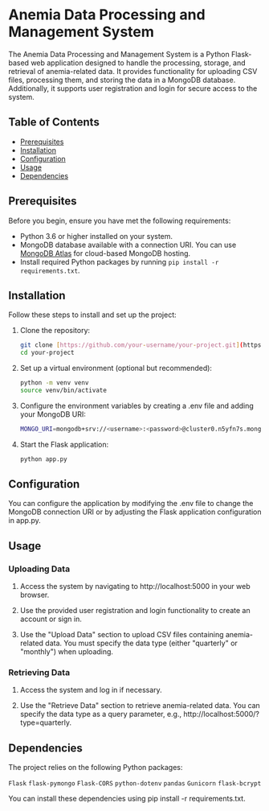 
# Anemia Data Processing and Management System

The Anemia Data Processing and Management System is a Python Flask-based web application designed to handle the processing, storage, and retrieval of anemia-related data. It provides functionality for uploading CSV files, processing them, and storing the data in a MongoDB database. Additionally, it supports user registration and login for secure access to the system.

## Table of Contents

- [Prerequisites](#prerequisites)
- [Installation](#installation)
- [Configuration](#configuration)
- [Usage](#usage)
- [Dependencies](#dependencies)
## Prerequisites

Before you begin, ensure you have met the following requirements:

- Python 3.6 or higher installed on your system.
- MongoDB database available with a connection URI. You can use [MongoDB Atlas](https://www.mongodb.com/cloud/atlas) for cloud-based MongoDB hosting.
- Install required Python packages by running `pip install -r requirements.txt`.
## Installation

Follow these steps to install and set up the project:


1. Clone the repository:

   ```bash
   git clone [https://github.com/your-username/your-project.git](https://github.com/renji18/anemia-chartify-tracker-server/tree/feature-monthly)
   cd your-project

2. Set up a virtual environment (optional but recommended):

    ```bash
    python -m venv venv
    source venv/bin/activate

3. Configure the environment variables by creating a .env file and adding your MongoDB URI:

    ```bash
    MONGO_URI=mongodb+srv://<username>:<password>@cluster0.n5yfn7s.mongodb.net/anemiaDatabase?retryWrites=true&w=majority

4. Start the Flask application:

    ```bash
    python app.py


## Configuration

You can configure the application by modifying the .env file to change the MongoDB connection URI or by adjusting the Flask application configuration in app.py.

## Usage

### Uploading Data
1. Access the system by navigating to http://localhost:5000 in your web browser.

2. Use the provided user registration and login functionality to create an account or sign in.

3. Use the "Upload Data" section to upload CSV files containing anemia-related data. You must specify the data type (either "quarterly" or "monthly") when uploading.

### Retrieving Data
1. Access the system and log in if necessary.

2. Use the "Retrieve Data" section to retrieve anemia-related data. You can specify the data type as a query parameter, e.g., http://localhost:5000/?type=quarterly.


## Dependencies
The project relies on the following Python packages:

```Flask```
```flask-pymongo```
```Flask-CORS```
```python-dotenv```
```pandas```
```Gunicorn```
```flask-bcrypt```

You can install these dependencies using pip install -r requirements.txt.
